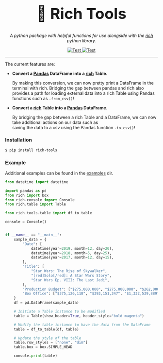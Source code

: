<h1 align="center" style="font-size:50px;">🔧 Rich Tools</h1>
<p align="center">
    <em>A python package with helpful functions for use alongside with the <a href="https://github.com/willmcgugan/rich">rich</a> python library.</em>
</p>
<p align="center">
<a href="https://github.com/avi-perl/rich_tools/actions/workflows/test.yml" target="_blank">
    <img src="https://github.com/avi-perl/rich_tools/actions/workflows/test.yml/badge.svg" alt="Test">
</a>
<a href="https://github.com/avi-perl/rich_tools/actions/workflows/codeql-analysis.yml" target="_blank">
    <img src="https://github.com/avi-perl/rich_tools/actions/workflows/codeql-analysis.yml/badge.svg" alt="Test">
</a>
</p>

---

The current features are:

- **Convert a [Pandas](https://pandas.pydata.org/) DataFrame into a [rich](https://github.com/willmcgugan/rich) Table.**

  By making this conversion, we can now pretty print a DataFrame in the terminal with rich. Bridging the gap between 
  pandas and rich also provides a path for loading external data into a rich Table using Pandas functions such as `.from_csv()`!
- **Convert a [rich](https://github.com/willmcgugan/rich) Table into a [Pandas](https://pandas.pydata.org/) DataFrame.**

  By bridging the gap between a rich Table and a DataFrame, we can now take additional actions on our data such as   
  saving the data to a csv using the Pandas function `.to_csv()`!

### Installation
```bash
$ pip install rich-tools
```

### Example
Additional examples can be found in the [examples](examples) dir.
```python
from datetime import datetime

import pandas as pd
from rich import box
from rich.console import Console
from rich.table import Table

from rich_tools.table import df_to_table

console = Console()


if __name__ == "__main__":
    sample_data = {
        "Date": [
            datetime(year=2019, month=12, day=20),
            datetime(year=2018, month=5, day=25),
            datetime(year=2017, month=12, day=15),
        ],
        "Title": [
            "Star Wars: The Rise of Skywalker",
            "[red]Solo[/red]: A Star Wars Story",
            "Star Wars Ep. VIII: The Last Jedi",
        ],
        "Production Budget": ["$275,000,000", "$275,000,000", "$262,000,000"],
        "Box Office": ["$375,126,118", "$393,151,347", "$1,332,539,889"],
    }
    df = pd.DataFrame(sample_data)

    # Initiate a Table instance to be modified
    table = Table(show_header=True, header_style="bold magenta")

    # Modify the table instance to have the data from the DataFrame
    table = df_to_table(df, table)

    # Update the style of the table
    table.row_styles = ["none", "dim"]
    table.box = box.SIMPLE_HEAD

    console.print(table)

```